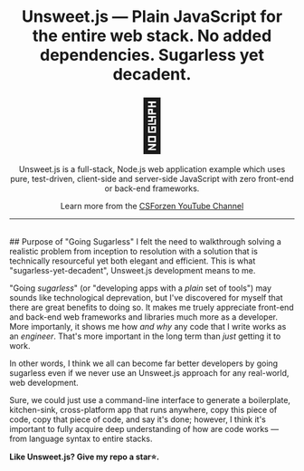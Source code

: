 <h1 align="center">Unsweet.js — Plain JavaScript for the entire web stack. No added dependencies. Sugarless yet decadent. </h1>

<div align="center" style="font-size: 90px;">🍵</div>
<p align="center">
Unsweet.js is a full-stack, Node.js web application example which uses pure, test-driven, client-side and server-side JavaScript with zero front-end or back-end frameworks.
</p>

<p align="center">
  Learn more from the <a href="https://www.youtube.com">CSForzen YouTube Channel</a>
</p>
<hr>
<br>
## Purpose of "Going Sugarless"
I felt the need to walkthrough solving a realistic problem from inception to resolution with a solution that is technically resourceful yet both elegant and efficient. This is what "sugarless-yet-decadent", Unsweet.js development means to me.

"Going *sugarless*" (or "developing apps with a *plain* set of tools") may sounds like technological deprevation, but I've discovered for myself that there are great benefits to doing so. It makes me truely appreciate front-end and back-end web frameworks and libraries much more as a developer. More importanly, it shows me how *and why* any code that I write works as an *engineer*. That's more important in the long term than *just* getting it to work.

In other words, I think we all can become far better developers by going sugarless even if we never use an Unsweet.js approach for any real-world, web development.

Sure, we could just use a command-line interface to generate a boilerplate, kitchen-sink, cross-platform app that runs anywhere, copy this piece of code, copy that piece of code, and say it's done; however, I think it's important to fully acquire deep understanding of how are code works — from language syntax to entire stacks.

**Like Unsweet.js? Give my repo a star⭐.**
